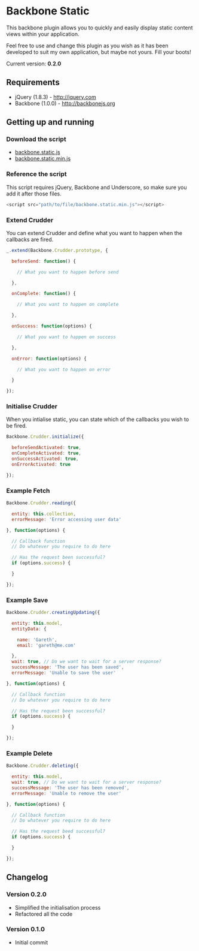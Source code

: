 Backbone Static
===============

This backbone plugin allows you to quickly and easily display static content views within your application.

Feel free to use and change this plugin as you wish as it has been developed to suit my own application, but maybe not yours. Fill your boots!

Current version: **0.2.0**

Requirements
------------

* jQuery (1.8.3) - http://jquery.com
* Backbone (1.0.0) - http://backbonejs.org

Getting up and running
----------------------

### Download the script

* [backbone.static.js](https://raw.github.com/garethadavies/backbone.static/master/src/backbone.static.js)
* [backbone.static.min.js](https://raw.github.com/garethadavies/backbone.static/master/src/backbone.static.min.js)

### Reference the script

This script requires jQuery, Backbone and Underscore, so make sure you add it after those files.

```js
<script src="path/to/file/backbone.static.min.js"></script>
```

### Extend Crudder
You can extend Crudder and define what you want to happen when the callbacks are fired.

```js
_.extend(Backbone.Crudder.prototype, {

  beforeSend: function() {

    // What you want to happen before send

  },

  onComplete: function() {

    // What you want to happen on complete

  },

  onSuccess: function(options) {

    // What you want to happen on success

  },

  onError: function(options) {

    // What you want to happen on error

  }

});
```

### Initialise Crudder
When you intialise static, you can state which of the callbacks you wish to be fired.

```js
Backbone.Crudder.initialize({

  beforeSendActivated: true,
  onCompleteActivated: true,
  onSuccessActivated: true,
  onErrorActivated: true

});
```

### Example Fetch

```js
Backbone.Crudder.reading({

  entity: this.collection,
  errorMessage: 'Error accessing user data'

}, function(options) {

  // Callback function
  // Do whatever you require to do here

  // Has the request been successful?
  if (options.success) {

  }

});
```

### Example Save

```js
Backbone.Crudder.creatingUpdating({

  entity: this.model,
  entityData: {

    name: 'Gareth',
    email: 'gareth@me.com'

  },
  wait: true, // Do we want to wait for a server response?
  successMessage: 'The user has been saved',
  errorMessage: 'Unable to save the user'

}, function(options) {

  // Callback function
  // Do whatever you require to do here

  // Has the request been successful?
  if (options.success) {

  }

});
```

### Example Delete

```js
Backbone.Crudder.deleting({

  entity: this.model,
  wait: true, // Do we want to wait for a server response?
  successMessage: 'The user has been removed',
  errorMessage: 'Unable to remove the user'

}, function(options) {

  // Callback function
  // Do whatever you require to do here

  // Has the request beed successful?
  if (options.success) {

  }

});
```

Changelog
---------

### Version 0.2.0

* Simplified the initialisation process
* Refactored all the code

### Version 0.1.0

* Initial commit
